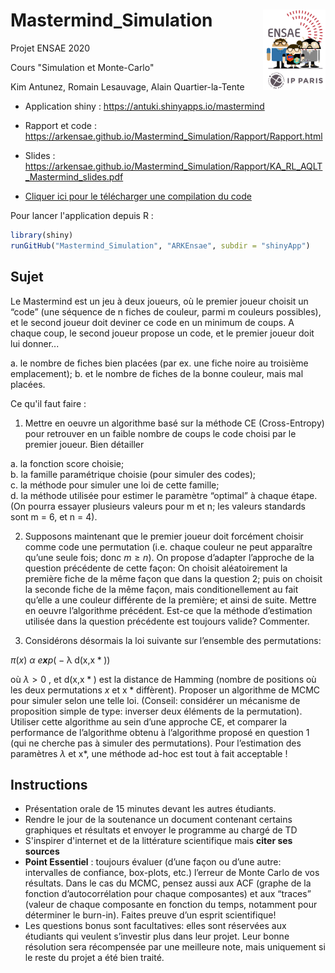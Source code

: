 # Mastermind_Simulation  <img src="Rapport/img/LOGO-ENSAE.png" align="right" alt=""  width="100"/>

Projet ENSAE 2020

Cours "Simulation et Monte-Carlo"

Kim Antunez, Romain Lesauvage, Alain Quartier-la-Tente

- Application shiny : https://antuki.shinyapps.io/mastermind

- Rapport et code : https://arkensae.github.io/Mastermind_Simulation/Rapport/Rapport.html

- Slides : https://arkensae.github.io/Mastermind_Simulation/Rapport/KA_RL_AQLT_Mastermind_slides.pdf

- [Cliquer ici pour le télécharger une compilation du code](https://arkensae.github.io/Mastermind_Simulation/Code_Mastermind.R)

Pour lancer l'application depuis R :

```r
library(shiny)
runGitHub("Mastermind_Simulation", "ARKEnsae", subdir = "shinyApp")
```

## Sujet 

Le Mastermind est un jeu à deux joueurs, où le premier joueur choisit un “code” (une séquence de n fiches de couleur, parmi m couleurs possibles), et le second joueur doit deviner ce code en un minimum de coups. A chaque coup, le second joueur propose un code, et le premier joueur doit lui donner...  

a. le nombre de fiches bien placées (par ex. une fiche noire au troisième emplacement);
b. et le nombre de fiches de la bonne couleur, mais mal placées.

Ce qu'il faut faire : 

1. Mettre en oeuvre un algorithme basé sur la méthode CE (Cross-Entropy) pour retrouver en un faible nombre de coups le code choisi par le premier joueur. Bien détailler  

  a. la fonction score choisie;  
  b. la famille paramétrique choisie (pour simuler des codes);  
  c. la méthode pour simuler une loi de cette famille;  
  d. la méthode utilisée pour estimer le paramètre “optimal” à chaque étape. (On pourra essayer plusieurs valeurs pour m et n; les valeurs standards sont m = 6, et n = 4).

2. Supposons maintenant que le premier joueur doit forcément choisir comme code une permutation (i.e. chaque couleur ne peut apparaître qu’une seule fois; donc *m* ≥ *n*). On propose d’adapter l’approche de la question précédente de cette façon: On choisit aléatoirement la première fiche de la même façon que dans la question 2; puis on choisit la seconde fiche de la même façon, mais conditionellement au fait qu’elle a une couleur différente de la première; et ainsi de suite. Mettre en oeuvre l’algorithme précédent. Est-ce que la méthode d’estimation utilisée dans la question précédente est toujours valide? Commenter.


3. Considérons désormais la loi suivante sur l’ensemble des permutations:

*π*(*x*) *α* *e**x**p*( − λ d(x,x \* ))



où *λ* &gt; 0 , et d(x,x \* ) est la distance de Hamming (nombre de positions
où les deux permutations *x* et x \* diffèrent). Proposer un algorithme de MCMC pour simuler selon une telle loi. (Conseil: considérer un mécanisme de proposition simple de type: inverser deux éléments de la permutation). Utiliser cette algorithme au sein d’une approche CE, et comparer la performance de l’algorithme obtenu à l’algorithme proposé en question 1 (qui ne cherche pas à simuler des permutations). Pour l’estimation des paramètres *λ* et x\*, une méthode ad-hoc est tout à fait acceptable !

## Instructions 

- Présentation orale de 15 minutes devant les autres étudiants.
- Rendre le jour de la soutenance un document contenant certains graphiques et résultats et envoyer le programme au chargé de TD
- S'inspirer d'internet et de la littérature scientifique mais **citer ses sources**
- **Point Essentiel** : toujours évaluer (d’une façon ou d’une autre: intervalles de confiance, box-plots, etc.) l’erreur de Monte Carlo de vos résultats. Dans le cas du MCMC, pensez aussi aux ACF (graphe de la fonction d’autocorrélation pour chaque composantes) et aux “traces” (valeur de chaque composante en fonction du temps, notamment pour déterminer le burn-in). Faites preuve d’un esprit scientifique!
- Les questions bonus sont facultatives: elles sont réservées aux étudiants qui veulent s’investir plus dans leur projet. Leur bonne résolution sera récompensée par une meilleure note, mais uniquement si le reste du projet a été bien traité.



